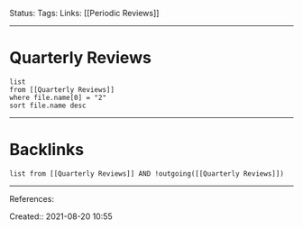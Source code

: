 Status: 
Tags: 
Links: [[Periodic Reviews]]
___
# Quarterly Reviews
```dataview
list 
from [[Quarterly Reviews]]
where file.name[0] = "2"
sort file.name desc
```
___
# Backlinks
```dataview
list from [[Quarterly Reviews]] AND !outgoing([[Quarterly Reviews]])
```
___
References:

Created:: 2021-08-20 10:55
